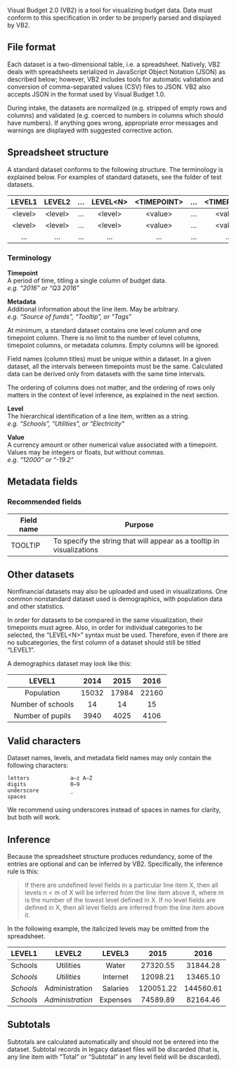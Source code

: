 Visual Budget 2.0 (VB2) is a tool for visualizing budget data. Data must conform to this specification in order to be properly parsed and displayed by VB2.

## File format

Each dataset is a two-dimensional table, i.e. a spreadsheet. Natively, VB2 deals with spreadsheets serialized in JavaScript Object Notation (JSON) as described below; however, VB2 includes tools for automatic validation and conversion of comma-separated values (CSV) files to JSON. VB2 also accepts JSON in the format used by Visual Budget 1.0.

During intake, the datasets are normalized (e.g. stripped of empty rows and columns) and validated (e.g. coerced to numbers in columns which should have numbers). If anything goes wrong, appropriate error messages and warnings are displayed with suggested corrective action.

[//]: # (this is a comment, fyi)

## Spreadsheet structure

A standard dataset conforms to the following structure. The terminology is explained below. For examples of standard datasets, see the folder of test datasets.

| LEVEL1 | LEVEL2 |  …  | LEVEL\<N\> | \<TIMEPOINT\> |  …  | \<TIMEPOINT\> | \<METADATA\> |  …  | \<METADATA\> |
|:------:|:------:|:---:|:----------:|:-------------:|:---:|:-------------:|:------------:|:---:|:------------:|
| \<level\> | \<level\> | … | \<level\> | \<value\> | … | \<value\> | \<string\> | … | \<string\> |
| \<level\> | \<level\> | … | \<level\> | \<value\> | … | \<value\> | \<string\> | … | \<string\> |
| … | … | … | … | … | … | … | … | … | … |

### Terminology

**Timepoint**  
A period of time, titling a single column of budget data.  
*e.g. “2016” or “Q3 2016”*

**Metadata**  
Additional information about the line item. May be arbitrary.  
*e.g. “Source of funds”, “Tooltip”, or “Tags”*

At minimum, a standard dataset contains one level column and one timepoint column. There is no limit to the number of level columns, timepoint columns, or metadata columns. Empty columns will be ignored.

Field names (column titles) must be unique within a dataset. In a given dataset, all the intervals between timepoints must be the same. Calculated data can be derived only from datasets with the same time intervals.

The ordering of columns does not matter, and the ordering of rows only matters in the context of level inference, as explained in the next section.

**Level**  
The hierarchical identification of a line item, written as a string.  
*e.g. “Schools”, “Utilities”, or “Electricity”*

**Value**  
A currency amount or other numerical value associated with a timepoint. Values may be integers or floats, but without commas.  
*e.g. “12000” or “-19.2”*


## Metadata fields

### Recommended fields

| Field name | Purpose |
| ---------- | ------- |
| TOOLTIP    | To specify the string that will appear as a tooltip in visualizations |

## Other datasets

Nonfinancial datasets may also be uploaded and used in visualizations. One common nonstandard dataset used is demographics, with population data and other statistics.

In order for datasets to be compared in the same visualization, their timepoints must agree. Also, in order for individual categories to be selected, the “LEVEL\<N\>” syntax must be used. Therefore, even if there are no subcategories, the first column of a dataset should still be titled “LEVEL1”.

A demographics dataset may look like this:

| LEVEL1 | 2014 | 2015 | 2016 |
|:------:|:----:|:----:|:----:|
| Population | 15032 | 17984 | 22160 |
| Number of schools | 14 | 14 | 15 |
| Number of pupils | 3940 | 4025 | 4106 |

## Valid characters

Dataset names, levels, and metadata field names may only contain the following characters:

    letters             a–z A–Z
    digits              0–9
    underscore          _
    spaces

We recommend using underscores instead of spaces in names for clarity, but both will work.

## Inference

Because the spreadsheet structure produces redundancy, some of the entries are optional and can be inferred by VB2. Specifically, the inference rule is this:

> If there are undefined level fields in a particular line item X, then all levels n < m of X will be inferred from the line item above it, where m is the number of the lowest level defined in X. If no level fields are defined in X, then all level fields are inferred from the line item above it.

In the following example, the italicized levels may be omitted from the spreadsheet.

| LEVEL1 | LEVEL2 | LEVEL3 | 2015 |  2016  |
|:------:|:------:|:------:|:----:|:------:|
| Schools | Utilities | Water | 27320.55 | 31844.28 |
| *Schools* | *Utilities* | Internet | 12098.21 | 13465.10 |
| *Schools* | Administration | Salaries | 120051.22 | 144560.61 |
| *Schools* | *Administration* | Expenses | 74589.89 | 82164.46 |

## Subtotals

Subtotals are calculated automatically and should not be entered into the dataset. Subtotal records in legacy dataset files will be discarded (that is, any line item with “Total” or “Subtotal” in any level field will be discarded).
